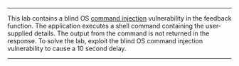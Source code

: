 ***
This lab contains a blind OS [command injection](https://portswigger.net/web-security/os-command-injection) vulnerability in the feedback function.
The application executes a shell command containing the user-supplied details. The output from the command is not returned in the response.
To solve the lab, exploit the blind OS command injection vulnerability to cause a 10 second delay.
***
